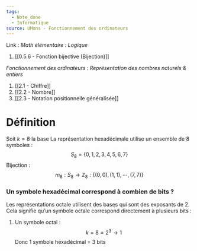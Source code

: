 ```yaml
---
tags:
  - Note_done
  - Informatique
source: UMons - Fonctionnement des ordinateurs
---
```


Link :
_Math élémentaire : Logique_
1. [[0.5.6 - Fonction bijective (Bijection)]]

_Fonctionnement des ordinateurs : Représentation des nombres naturels & entiers_
1. [[2.1 - Chiffre]]
2. [[2.2 - Nombre]]
3. [[2.3 - Notation positionnelle généralisée]]

# Définition
Soit $k=8$ la base
La représentation hexadécimale utilise un ensemble de 8 symboles : $$S_8=\{0,1,2,3,4,5,6,7\}$$
Bijection : $$m_{8}:S_{8}\to\mathbb{Z}_{8}:\{(0,0),(1,1),\cdots,(7,7)\}$$
### Un symbole hexadécimal correspond à combien de bits ?
Les représentations octale utilisent des bases qui sont des exposants de 2. Cela signifie qu’un symbole octale correspond directement à plusieurs bits :
1. Un symbole octal : $$k=8=2^3 \to 1$$ Donc 1 symbole hexadécimal = 3 bits
